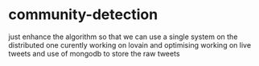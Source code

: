 # community-detection
just enhance the algorithm so that we can use a single system on the distributed one
curently working on lovain 
and optimising 
working on live tweets and use of mongodb to store the raw tweets
